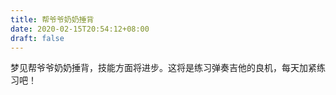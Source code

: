 ```yaml
---
title: 帮爷爷奶奶捶背
date: 2020-02-15T20:54:12+08:00
draft: false
---
```


梦见帮爷爷奶奶捶背，技能方面将进步。这将是练习弹奏吉他的良机，每天加紧练习吧！